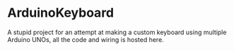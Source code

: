 # ArduinoKeyboard
A stupid project for an attempt at making a custom keyboard using multiple Arduino UNOs, all the code and wiring is hosted here.

